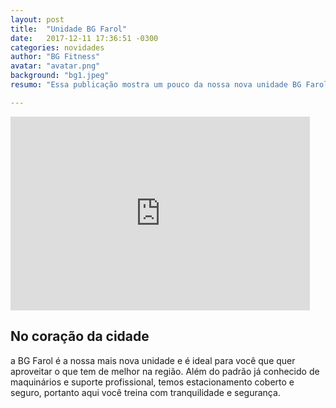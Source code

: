 ```yaml
---
layout: post
title:  "Unidade BG Farol"
date:   2017-12-11 17:36:51 -0300
categories: novidades 
author: "BG Fitness"
avatar: "avatar.png"
background: "bg1.jpeg"
resumo: "Essa publicação mostra um pouco da nossa nova unidade BG Farol. Confira a publicação!"

---
```

<div class="col-md-5">
  <iframe width="95%" height="310"
  src="https://www.youtube.com/embed/9kOiZOqdJAU?rel=0&amp;controls=0&amp;showinfo=0"
  frameborder="0" gesture="media" allow="encrypted-media" allowfullscreen></iframe>
</div>
<div class="col-md-7">
  <h2>No coração da cidade</h2>a BG Farol é a nossa mais nova unidade e é ideal para você que quer aproveitar o
  que tem de melhor na região. Além do padrão já conhecido de maquinários e suporte profissional, temos
  estacionamento coberto e seguro,
  portanto aqui você treina com tranquilidade e segurança.
</div>
